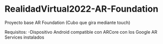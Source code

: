 # RealidadVirtual2022-AR-Foundation
Proyecto base AR Foundation (Cubo que gira mediante touch)


Requisitos: 
-Dispositivo Android compatible con ARCore con los Google AR Services instalados
